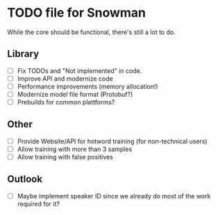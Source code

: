 # TODO file for Snowman

While the core should be functional, there's still a lot to do.

## Library

- [ ] Fix TODOs and "Not implemented" in code.
- [ ] Improve API and modernize code
- [ ] Performance improvements (memory allocation!)
- [ ] Modernize model file format (Protobuf?)
- [ ] Prebuilds for common plattforms?

## Other

- [ ] Provide Website/API for hotword training (for non-technical users)
- [ ] Allow training with more than 3 samples
- [ ] Allow training with false positives

## Outlook
- [ ] Maybe implement speaker ID since we already do most of the work required for it?
